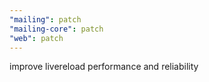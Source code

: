 ```yaml
---
"mailing": patch
"mailing-core": patch
"web": patch
---
```


improve livereload performance and reliability
